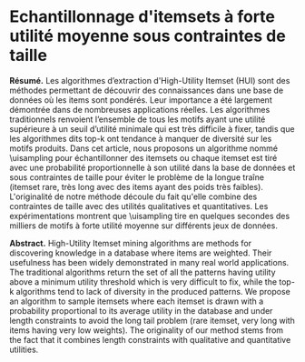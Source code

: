 <h1> Echantillonnage d'itemsets à forte utilité moyenne sous contraintes de taille </h1>


<b>Résumé.</b> Les algorithmes d’extraction d'High-Utility Itemset (HUI) sont des méthodes permettant de découvrir des connaissances dans une base de données où les items sont pondérés. Leur importance a été largement démontrée dans de nombreuses applications réelles. Les algorithmes traditionnels renvoient l’ensemble de tous les motifs ayant une utilité supérieure à un seuil d’utilité minimale qui est très difficile à fixer, tandis que les algorithmes dits top-k ont tendance à manquer de diversité sur les motifs produits. Dans cet article, nous proposons un algorithme nommé \uisampling pour échantillonner des itemsets ou chaque itemset est tiré avec une probabilité proportionnelle à son utilité dans la base de données et sous contraintes de taille pour éviter le problème de la longue traîne (itemset rare, très long avec des items ayant des poids très faibles). L'originalité de notre méthode découle du fait qu'elle combine des contraintes de taille avec des utilités qualitatives et quantitatives. Les expérimentations montrent que \uisampling tire en quelques secondes des milliers de motifs à forte utilité moyenne sur différents jeux de données.
	



<b>Abstract.</b> High-Utility Itemset mining algorithms are methods for discovering knowledge in a database where items are weighted. Their usefulness has been widely demonstrated in many real world applications. The traditional algorithms return the set of all the patterns having utility above a minimum utility threshold which is very difficult to fix, while the top-k algorithms tend to lack of diversity in the produced patterns. We propose an algorithm to sample itemsets where each itemset is drawn with a probability proportional to its average utility in the database and under length constraints to avoid the long tail problem (rare itemset, very long with items having very low weights). The originality of our method stems from the fact that it combines length constraints with qualitative and quantitative utilities. 



<!--
### 
**HISampler/hisampler** is a ✨ _special_ ✨ repository because its `README.md` (this file) appears on your GitHub profile.

Here are some ideas to get you started:

- 🔭 I’m currently working on ...
- 🌱 I’m currently learning ...
- 👯 I’m looking to collaborate on ...
- 🤔 I’m looking for help with ...
- 💬 Ask me about ...
- 📫 How to reach me: ...
- 😄 Pronouns: ...
- ⚡ Fun fact: ...
-->
